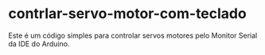 # contrlar-servo-motor-com-teclado
Este é um código simples para controlar servos motores pelo Monitor Serial da IDE do Arduino.
